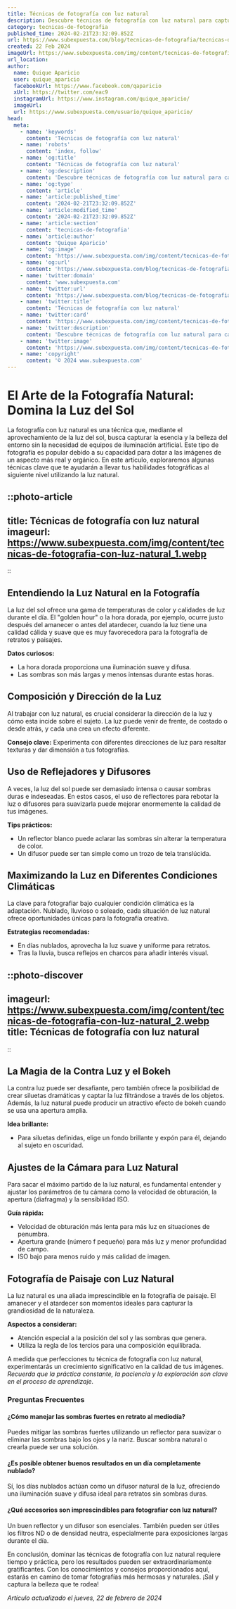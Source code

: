 ```yaml
---
title: Técnicas de fotografía con luz natural
description: Descubre técnicas de fotografía con luz natural para capturar imágenes impresionantes. Consejos prácticos para aficionados y profesionales.
category: tecnicas-de-fotografia
published_time: 2024-02-21T23:32:09.852Z
url: https://www.subexpuesta.com/blog/tecnicas-de-fotografia/tecnicas-de-fotografia-con-luz-natural
created: 22 Feb 2024
imageUrl: https://www.subexpuesta.com/img/content/tecnicas-de-fotografia-con-luz-natural_1.webp
url_location:
author:
  name: Quique Aparicio
  user: quique_aparicio
  facebookUrl: https://www.facebook.com/qaparicio
  xUrl: https://twitter.com/eac9
  instagramUrl: https://www.instagram.com/quique_aparicio/
  imageUrl: 
  url: https://www.subexpuesta.com/usuario/quique_aparicio/
head:
  meta:
    - name: 'keywords'
      content: 'Técnicas de fotografía con luz natural'
    - name: 'robots'
      content: 'index, follow'
    - name: 'og:title'
      content: 'Técnicas de fotografía con luz natural'
    - name: 'og:description'
      content: 'Descubre técnicas de fotografía con luz natural para capturar imágenes impresionantes. Consejos prácticos para aficionados y profesionales.'
    - name: 'og:type'
      content: 'article'
    - name: 'article:published_time'
      content: '2024-02-21T23:32:09.852Z'
    - name: 'article:modified_time'
      content: '2024-02-21T23:32:09.852Z'
    - name: 'article:section'
      content: 'tecnicas-de-fotografia'
    - name: 'article:author'
      content: 'Quique Aparicio'
    - name: 'og:image'
      content: 'https://www.subexpuesta.com/img/content/tecnicas-de-fotografia-con-luz-natural_1.webp'
    - name: 'og:url'
      content: 'https://www.subexpuesta.com/blog/tecnicas-de-fotografia/tecnicas-de-fotografia-con-luz-natural'
    - name: 'twitter:domain'
      content: 'www.subexpuesta.com'
    - name: 'twitter:url'
      content: 'https://www.subexpuesta.com/blog/tecnicas-de-fotografia/tecnicas-de-fotografia-con-luz-natural'
    - name: 'twitter:title'
      content: 'Técnicas de fotografía con luz natural'
    - name: 'twitter:card'
      content: 'https://www.subexpuesta.com/img/content/tecnicas-de-fotografia-con-luz-natural_1.webp'
    - name: 'twitter:description'
      content: 'Descubre técnicas de fotografía con luz natural para capturar imágenes impresionantes. Consejos prácticos para aficionados y profesionales.'
    - name: 'twitter:image'
      content: 'https://www.subexpuesta.com/img/content/tecnicas-de-fotografia-con-luz-natural_1.webp'
    - name: 'copyright'
      content: '© 2024 www.subexpuesta.com'
---
```

# El Arte de la Fotografía Natural: Domina la Luz del Sol

La fotografía con luz natural es una técnica que, mediante el aprovechamiento de la luz del sol, busca capturar la esencia y la belleza del entorno sin la necesidad de equipos de iluminación artificial. Este tipo de fotografía es popular debido a su capacidad para dotar a las imágenes de un aspecto más real y orgánico. En este artículo, exploraremos algunas técnicas clave que te ayudarán a llevar tus habilidades fotográficas al siguiente nivel utilizando la luz natural.


::photo-article
---
title: Técnicas de fotografía con luz natural
imageurl: https://www.subexpuesta.com/img/content/tecnicas-de-fotografia-con-luz-natural_1.webp
---
::


## Entendiendo la Luz Natural en la Fotografía

La luz del sol ofrece una gama de temperaturas de color y calidades de luz durante el día. El "golden hour" o la hora dorada, por ejemplo, ocurre justo después del amanecer o antes del atardecer, cuando la luz tiene una calidad cálida y suave que es muy favorecedora para la fotografía de retratos y paisajes.

**Datos curiosos:**

- La hora dorada proporciona una iluminación suave y difusa.
- Las sombras son más largas y menos intensas durante estas horas.

## Composición y Dirección de la Luz

Al trabajar con luz natural, es crucial considerar la dirección de la luz y cómo esta incide sobre el sujeto. La luz puede venir de frente, de costado o desde atrás, y cada una crea un efecto diferente.

**Consejo clave:** Experimenta con diferentes direcciones de luz para resaltar texturas y dar dimensión a tus fotografías.

## Uso de Reflejadores y Difusores

A veces, la luz del sol puede ser demasiado intensa o causar sombras duras e indeseadas. En estos casos, el uso de reflectores para rebotar la luz o difusores para suavizarla puede mejorar enormemente la calidad de tus imágenes.

**Tips prácticos:**

- Un reflector blanco puede aclarar las sombras sin alterar la temperatura de color.
- Un difusor puede ser tan simple como un trozo de tela translúcida.

## Maximizando la Luz en Diferentes Condiciones Climáticas

La clave para fotografiar bajo cualquier condición climática es la adaptación. Nublado, lluvioso o soleado, cada situación de luz natural ofrece oportunidades únicas para la fotografía creativa.

**Estrategias recomendadas:**

- En días nublados, aprovecha la luz suave y uniforme para retratos.
- Tras la lluvia, busca reflejos en charcos para añadir interés visual.


::photo-discover
---
imageurl: https://www.subexpuesta.com/img/content/tecnicas-de-fotografia-con-luz-natural_2.webp
title: Técnicas de fotografía con luz natural
---
::


## La Magia de la Contra Luz y el Bokeh

La contra luz puede ser desafiante, pero también ofrece la posibilidad de crear siluetas dramáticas y captar la luz filtrándose a través de los objetos. Además, la luz natural puede producir un atractivo efecto de bokeh cuando se usa una apertura amplia.

**Idea brillante:**

- Para siluetas definidas, elige un fondo brillante y expón para él, dejando al sujeto en oscuridad.

## Ajustes de la Cámara para Luz Natural

Para sacar el máximo partido de la luz natural, es fundamental entender y ajustar los parámetros de tu cámara como la velocidad de obturación, la apertura (diafragma) y la sensibilidad ISO.

**Guía rápida:**

- Velocidad de obturación más lenta para más luz en situaciones de penumbra.
- Apertura grande (número f pequeño) para más luz y menor profundidad de campo.
- ISO bajo para menos ruido y más calidad de imagen.

## Fotografía de Paisaje con Luz Natural

La luz natural es una aliada imprescindible en la fotografía de paisaje. El amanecer y el atardecer son momentos ideales para capturar la grandiosidad de la naturaleza.

**Aspectos a considerar:**

- Atención especial a la posición del sol y las sombras que genera.
- Utiliza la regla de los tercios para una composición equilibrada.

A medida que perfecciones tu técnica de fotografía con luz natural, experimentarás un crecimiento significativo en la calidad de tus imágenes. *Recuerda que la práctica constante, la paciencia y la exploración son clave en el proceso de aprendizaje.*

### Preguntas Frecuentes

#### ¿Cómo manejar las sombras fuertes en retrato al mediodía?

Puedes mitigar las sombras fuertes utilizando un reflector para suavizar o eliminar las sombras bajo los ojos y la nariz. Buscar sombra natural o crearla puede ser una solución.

#### ¿Es posible obtener buenos resultados en un día completamente nublado?

Sí, los días nublados actúan como un difusor natural de la luz, ofreciendo una iluminación suave y difusa ideal para retratos sin sombras duras.

#### ¿Qué accesorios son imprescindibles para fotografiar con luz natural?

Un buen reflector y un difusor son esenciales. También pueden ser útiles los filtros ND o de densidad neutra, especialmente para exposiciones largas durante el día.

En conclusión, dominar las técnicas de fotografía con luz natural requiere tiempo y práctica, pero los resultados pueden ser extraordinariamente gratificantes. Con los conocimientos y consejos proporcionados aquí, estarás en camino de tomar fotografías más hermosas y naturales. ¡Sal y captura la belleza que te rodea!

_Artículo actualizado el jueves, 22 de febrero de 2024_